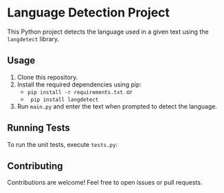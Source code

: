 # Language Detection Project

This Python project detects the language used in a given text using the `langdetect` library.

## Usage

1. Clone this repository.
2. Install the required dependencies using pip: 
    - `pip install -r requirements.txt`.
    or
    - ` pip install langdetect`
3. Run `main.py` and enter the text when prompted to detect the language.

## Running Tests

To run the unit tests, execute `tests.py`:

## Contributing

Contributions are welcome! Feel free to open issues or pull requests.
